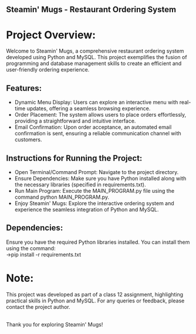 ## Steamin' Mugs - Restaurant Ordering System

# Project Overview:
Welcome to Steamin' Mugs, a comprehensive restaurant ordering system developed using Python and MySQL. This project exemplifies the fusion of programming and database management skills to create an efficient and user-friendly ordering experience.

## Features:

- Dynamic Menu Display: Users can explore an interactive menu with real-time updates, offering a seamless browsing experience.<br>
- Order Placement: The system allows users to place orders effortlessly, providing a straightforward and intuitive interface.<br>
- Email Confirmation: Upon order acceptance, an automated email confirmation is sent, ensuring a reliable communication channel with customers.

## Instructions for Running the Project:

- Open Terminal/Command Prompt: Navigate to the project directory.<br>
- Ensure Dependencies: Make sure you have Python installed along with the necessary libraries (specified in requirements.txt).<br>
- Run Main Program: Execute the MAIN_PROGRAM.py file using the command python MAIN_PROGRAM.py.<br>
- Enjoy Steamin' Mugs: Explore the interactive ordering system and experience the seamless integration of Python and MySQL.

## Dependencies:
Ensure you have the required Python libraries installed. You can install them using the command:<br>
->pip install -r requirements.txt

# Note:
This project was developed as part of a class 12 assignment, highlighting practical skills in Python and MySQL. For any queries or feedback, please contact the project author.<br><br>

Thank you for exploring Steamin' Mugs!
